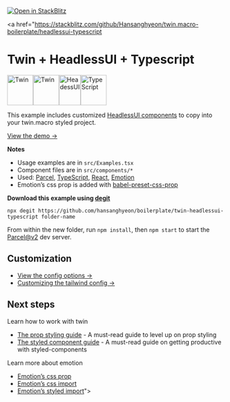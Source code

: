 <a href="https://stackblitz.com/github/Hansanghyeon/twin.macro-boilerplate/headlessui-typescript">
  <img
    alt="Open in StackBlitz"
    src="https://developer.stackblitz.com/img/open_in_stackblitz_small.svg"
  />
</a>


<a href="https://stackblitz.com/github/Hansanghyeon/twin.macro-boilerplate/headlessui-typescript

# Twin + HeadlessUI + Typescript

<p><a href="https://github.com/ben-rogerson/twin.macro#gh-light-mode-only" target="_blank"><img src="../.github/twin-light.svg" alt="Twin" width="60" height="70"></a><a href="https://github.com/ben-rogerson/twin.macro#gh-dark-mode-only" target="_blank"><img src="../.github/twin-dark.svg" alt="Twin" width="60" height="70"></a><a href="https://headlessui.com/" target="_blank"><img src="../.github/headlessui.svg" alt="HeadessUI" width="50" height="70"></a><a href="https://www.typescriptlang.org/" target="_blank"><img src="../.github/typescript.svg" alt="TypeScript" width="60" height="70"></a>
</p>

This example includes customized [HeadlessUI components](https://headlessui.dev/) to copy into your twin.macro styled project.

[View the demo →](https://headlessui-typescript.netlify.app)

**Notes**

- Usage examples are in `src/Examples.tsx`
- Component files are in `src/components/*`
- Used: [Parcel](https://github.com/parcel-bundler/parcel), [TypeScript](https://www.typescriptlang.org/), [React](https://reactjs.org/), [Emotion](https://emotion.sh/)
- Emotion’s css prop is added with [babel-preset-css-prop](https://emotion.sh/docs/@emotion/babel-preset-css-prop)

**Download this example using [degit](https://github.com/Rich-Harris/degit)**

```shell
npx degit https://github.com/hansanghyeon/boilerplate/twin-headlessui-typescript folder-name
```

From within the new folder, run `npm install`, then `npm start` to start the [Parcel@v2](https://github.com/parcel-bundler/parcel) dev server.

[](#customization)

## Customization

- [View the config options →](https://github.com/ben-rogerson/twin.macro/blob/master/docs/options.md)
- [Customizing the tailwind config →](https://github.com/ben-rogerson/twin.macro/blob/master/docs/customizing-config.md)

[](#next-steps)

## Next steps

Learn how to work with twin

- [The prop styling guide](https://github.com/ben-rogerson/twin.macro/blob/master/docs/prop-styling-guide.md) - A must-read guide to level up on prop styling
- [The styled component guide](https://github.com/ben-rogerson/twin.macro/blob/master/docs/styled-component-guide.md) - A must-read guide on getting productive with styled-components

Learn more about emotion

- [Emotion’s css prop](https://emotion.sh/docs/css-prop)
- [Emotion’s css import](https://emotion.sh/docs/css-prop#string-styles)
- [Emotion’s styled import](https://emotion.sh/docs/styled)">
